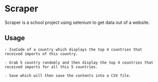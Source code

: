# Scraper

Scraper is a school project using selenium to get data out of a website.

## Usage

    - IsoCode of a country which displays the top 4 countries that received imports of this country.

    - Grab 5 country randomly and then display the top 4 countries that received imports for all this 5 countries.

    - Save which will then save the contents into a CSV file.
